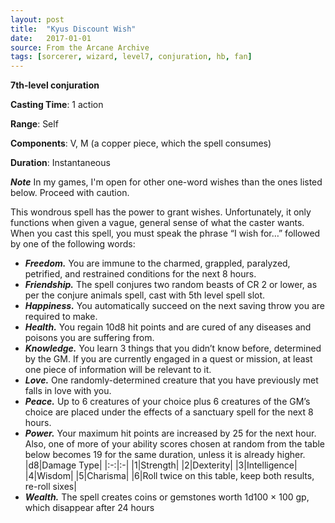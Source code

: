 ```yaml
---
layout: post
title:  "Kyus Discount Wish"
date:   2017-01-01
source: From the Arcane Archive
tags: [sorcerer, wizard, level7, conjuration, hb, fan]
---
```


**7th-level conjuration**

**Casting Time**: 1 action

**Range**: Self

**Components**: V, M (a copper piece, which the spell consumes)

**Duration**: Instantaneous

***Note*** In my games, I'm open for other one-word wishes than the ones listed below. Proceed with caution.

This wondrous spell has the power to grant wishes. Unfortunately, it only functions when given a vague, general sense of what the caster wants. When you cast this spell, you must speak the phrase “I wish for…” followed by one of the following words:

* ***Freedom.*** You are immune to the charmed, grappled, paralyzed, petrified, and restrained conditions for the next 8 hours.
* ***Friendship.*** The spell conjures two random beasts of CR 2 or lower, as per the conjure animals spell, cast with 5th level spell slot.
* ***Happiness.*** You automatically succeed on the next saving throw you are required to make.
* ***Health.*** You regain 10d8 hit points and are cured of any diseases and poisons you are suffering from.
* ***Knowledge.*** You learn 3 things that you didn’t know before, determined by the GM. If you are currently engaged in a quest or mission, at least one piece of information will be relevant to it.
* ***Love.*** One randomly-determined creature that you have previously met falls in love with you.
* ***Peace.*** Up to 6 creatures of your choice plus 6 creatures of the GM’s choice are placed under the effects of a sanctuary spell for the next 8 hours.
* ***Power.*** Your maximum hit points are increased by 25 for the next hour. Also, one of more of your ability scores chosen at random from the table below becomes 19 for the same duration, unless it is already higher.
|d8|Damage Type|
|:-:|:-|
|1|Strength|
|2|Dexterity|
|3|Intelligence|
|4|Wisdom|
|5|Charisma|
|6|Roll twice on this table, keep both results, re-roll sixes|
* ***Wealth.*** The spell creates coins or gemstones worth 1d100 × 100 gp, which disappear after 24 hours
